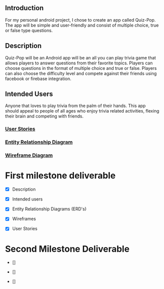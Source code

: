 ## Introduction 
For my personal android project, I chose to create an app called Quiz-Pop. The app will be 
simple and user-friendly and consist of multiple choice, true or false type questions. 


## Description 
Quiz-Pop will be an Android app will be an all you can play trivia game that 
allows players to answer questions from their favorite topics. 
Players can choose questions in the format of multiple choice and true or false. 
Players can also choose the difficulty level and compete against their 
friends using facebook or firebase integration. 

## Intended Users 
Anyone that loves to play trivia from the palm of their hands. 
This app should appeal to people of all ages who enjoy trivia related activities, 
flexing their brain and competing with friends. 

### [User Stories](docs/user-stories.md)

### [Entity Relationship Diagram](docs/erd.md)

### [Wireframe Diagram](docs/wireframe.md)


# First milestone deliverable 

+ [x] Description 

+ [x] Intended users

+ [x] Entity Relationship Diagrams (ERD's) 

+ [x] Wireframes

+ [x] User Stories 

# Second Milestone Deliverable 

+ []

+ []

+ []






